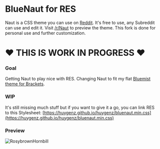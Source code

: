 # BlueNaut for RES

Naut is a CSS theme you can use on [Reddit](http://www.Reddit.com). It's free to use, any Subreddit can use and edit it. Visit [/r/Naut](http://www.Reddit.com/r/Naut) to preview the theme. This fork is done for personal use and further customization.

# ♥ THIS IS WORK IN PROGRESS ♥

### Goal
Getting Naut to play nice with RES.
Changing Naut to fit my flat [Bluemist theme for Brackets](https://github.com/huygenz/brackets-bluemist).

### WIP
It's still missing much stuff but if you want to give it a go, you can link RES to this Stylesheet:
[https://huygenz.github.io/huygenz/bluenaut.min.css](https://huygenz.github.io/huygenz/bluenaut.min.css)

### Preview
![RosybrownHornbill](https://user-images.githubusercontent.com/2411715/124015109-9aee2000-d9e4-11eb-8116-456dd722e648.png)
